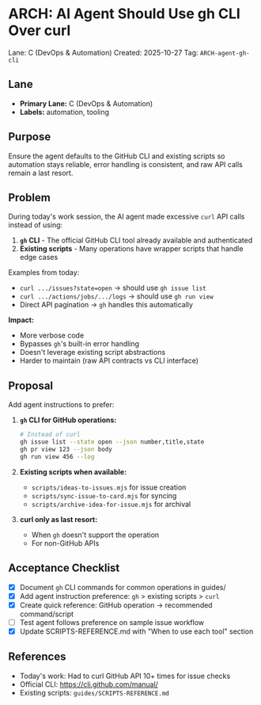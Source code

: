 # ARCH: AI Agent Should Use gh CLI Over curl

Lane: C (DevOps & Automation)
Created: 2025-10-27
Tag: `ARCH-agent-gh-cli`

## Lane

- **Primary Lane:** C (DevOps & Automation)
- **Labels:** automation, tooling

## Purpose

Ensure the agent defaults to the GitHub CLI and existing scripts so automation stays reliable, error handling is consistent, and raw API calls remain a last resort.

## Problem

During today's work session, the AI agent made excessive `curl` API calls instead of using:

1. **`gh` CLI** - The official GitHub CLI tool already available and authenticated
2. **Existing scripts** - Many operations have wrapper scripts that handle edge cases

Examples from today:

- `curl .../issues?state=open` → should use `gh issue list`
- `curl .../actions/jobs/.../logs` → should use `gh run view`
- Direct API pagination → `gh` handles this automatically

**Impact:**

- More verbose code
- Bypasses `gh`'s built-in error handling
- Doesn't leverage existing script abstractions
- Harder to maintain (raw API contracts vs CLI interface)

## Proposal

Add agent instructions to prefer:

1. **`gh` CLI for GitHub operations:**

   ```bash
   # Instead of curl
   gh issue list --state open --json number,title,state
   gh pr view 123 --json body
   gh run view 456 --log
   ```

2. **Existing scripts when available:**
   - `scripts/ideas-to-issues.mjs` for issue creation
   - `scripts/sync-issue-to-card.mjs` for syncing
   - `scripts/archive-idea-for-issue.mjs` for archival

3. **curl only as last resort:**
   - When `gh` doesn't support the operation
   - For non-GitHub APIs

## Acceptance Checklist

- [x] Document `gh` CLI commands for common operations in guides/
- [x] Add agent instruction preference: `gh` > existing scripts > `curl`
- [x] Create quick reference: GitHub operation → recommended command/script
- [ ] Test agent follows preference on sample issue workflow
- [x] Update SCRIPTS-REFERENCE.md with "When to use each tool" section

## References

- Today's work: Had to curl GitHub API 10+ times for issue checks
- Official CLI: https://cli.github.com/manual/
- Existing scripts: `guides/SCRIPTS-REFERENCE.md`
